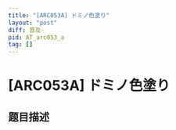 ```yaml
---
title: "[ARC053A] ドミノ色塗り"
layout: "post"
diff: 普及-
pid: AT_arc053_a
tag: []
---
```


# [ARC053A] ドミノ色塗り

## 题目描述

[problemUrl]: https://atcoder.jp/contests/arc053/tasks/arc053_a



